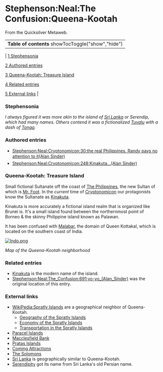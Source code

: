 
# Stephenson:Neal:The Confusion:Queena-Kootah

From the Quicksilver Metaweb.



|  |
| --- |
| **Table of contents** showTocToggle("show","hide") |
| 
[1 Stephensonia](/)


[2 Authored entries](/)


[3 Queena-Kootah: Treasure Island](/)


[4 Related entries](/)


[5 External links](/)
 |


### Stephensonia


*I always figured it was more akin to the island of [Sri Lanka](/sri-lanka) or Serendip, which had many names. Others contend it was a fictionalized [Tuvalu](/http-en-wikipedia-org-wiki-tuvalu) with a dash of [Tonga](/http-en-wikipedia-org-wiki-tonga).*

### Authored entries


* [Stephenson:Neal:Cryptonomicon:30:the real Philippines. Randy pays no attention to it(Alan Sinder)](/stephenson-neal-cryptonomicon-30-the-real-philippines-randy-pays-no-attention-to-it-alan-sinder)
* [Stephenson:Neal:Cryptonomicon:248:Kinakuta...(Alan Sinder)](/stephenson-neal-cryptonomicon-248-kinakuta-alan-sinder)


### Queena-Kootah: Treasure Island


Small fictional Sultanate off the coast of [The Philippines](/philippines), the new Sultan of which is [Mr. Foot](/stephenson-neal-quicksilver-foot). In the *current* time of [Cryptonomicon](/cryptonomicon) our protagonists know the Sultanate as [Kinakuta](/kinakuta). 

Kinakuta is more accurately a fictional island realm that is organized like Brunei is. It's a small island found between the northernmost point of Borneo & the skinny Philippine island known as Palawan.

It has been confused with [Malabar](/malabar), the domain of Queen Kottakal, which is located on the southern coast of India.

[![Indo.png](/web/20060727100638im_/http://www.metaweb.com/wiki/upload/d/dd/Indo.png)](indo-png)  

*Map of the Queena-Kootah neighborhood*

### Related entries


* [Kinakuta](/kinakuta) is the modern name of the island.
* [Stephenson:Neal:The\_Confusion:691:yo-yo\_(Alan\_Sinder)](/stephenson-neal-the-confusion-691-yo-yo-alan-sinder) was the original location of this entry.


### External links


* [WikiPedia:Spratly Islands](/) are a geographical neighbor of Queena-Kootah.
	+ [Geography of the Spratly Islands](/http-en-wikipedia-org-wiki-geography-of-the-spratly-islands)
	+ [Economy of the Spratly Islands](/http-en-wikipedia-org-wiki-economy-of-the-spratly-islands)
	+ [Transportation in the Spratly Islands](/http-en-wikipedia-org-wiki-transportation-in-the-spratly-islands)
* [Paracel Islands](/http-en-wikipedia-org-wiki-paracel-islands)
* [Macclesfield Bank](/http-en-wikipedia-org-wiki-macclesfield-bank)
* [Pratas Islands](/http-en-wikipedia-org-wiki-pratas-islands)
* [Coming Attractions](/http-www-comebackalive-com-df-attractn-htm)
* [The Solomons](/http-en-wikipedia-org-wiki-solomon-islands)
* [Sri Lanka](/sri-lanka) is geographically similar to Queena-Kootah.
* [Serendipity](/serendipity) got its name from Sri Lanka's old Persian name.
